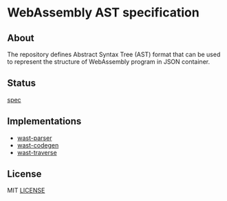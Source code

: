 # WebAssembly AST specification

## About

The repository defines Abstract Syntax Tree (AST) format that can be used to
represent the structure of WebAssembly program in JSON container.

## Status

[spec](spec.md)

## Implementations

  * [wast-parser](https://github.com/drom/wast-parser)
  * [wast-codegen](https://github.com/drom/wast-codegen)
  * [wast-traverse](https://github.com/drom/wast-traverse)

## License

MIT [LICENSE](LICENSE)
